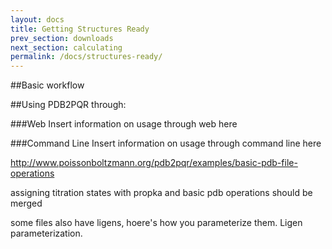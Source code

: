 ```yaml
---
layout: docs
title: Getting Structures Ready
prev_section: downloads
next_section: calculating
permalink: /docs/structures-ready/
---
```


##Basic workflow


##Using PDB2PQR through:

###Web
Insert information on usage through web here

###Command Line
Insert information on usage through command line here



<a href="http://www.poissonboltzmann.org/pdb2pqr/examples/basic-pdb-file-operations">http://www.poissonboltzmann.org/pdb2pqr/examples/basic-pdb-file-operations</a>

assigning titration states with propka and basic pdb operations should be merged

some files also have ligens, hoere's how you parameterize them. Ligen parameterization.
